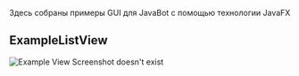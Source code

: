 Здесь собраны примеры GUI для JavaBot с помощью технологии JavaFX

## ExampleListView
![Example View Screenshot doesn't exist](https://i.ibb.co/zRF0z0f/2019-02-23-17-11-31.png)
